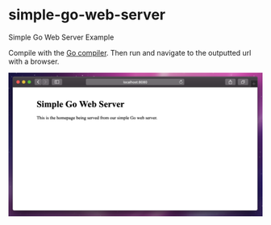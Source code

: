 # simple-go-web-server
Simple Go Web Server Example

Compile with the [Go compiler](https://golang.org/dl/). Then run and navigate to the outputted url with a browser.

![Screenshot](screenshot.png)